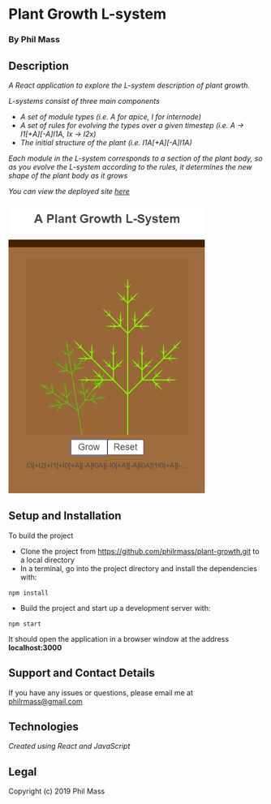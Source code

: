 # Plant Growth L-system

### By **Phil Mass**

## Description

_A React application to explore the L-system description of plant growth._

_L-systems consist of three main components_
* _A set of module types (i.e. A for apice, I for internode)_
* _A set of rules for evolving the types over a given timestep (i.e. A -> I1[+A][-A]I1A, Ix -> I2x)_
* _The initial structure of the plant (i.e. I1A[+A][-A]I1A)_

_Each module in the L-system corresponds to a section of the plant body, so as you evolve
the L-system according to the rules, it determines the new shape of the plant body as it
grows_

_You can view the deployed site [here](https://plantsystem.herokuapp.com/)_

![ScreenShot](img/screenshot.png)

## Setup and Installation

To build the project
* Clone the project from https://github.com/philrmass/plant-growth.git to a local directory
* In a terminal, go into the project directory and install the dependencies with:
```console
npm install
```
* Build the project and start up a development server with:
```console
npm start
```
It should open the application in a browser window at the address **localhost:3000**

## Support and Contact Details

If you have any issues or questions, please email me at philrmass@gmail.com

## Technologies

_Created using React and JavaScript_

## Legal

Copyright (c) 2019 Phil Mass

